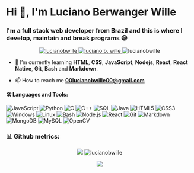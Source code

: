 # Hi 👋, I'm Luciano Berwanger Wille
### I'm a full stack web developer from Brazil and this is where I develop, maintain and break programs :sweat_smile:

<p align="center">
  <!-- <a href="https://lucianobwille.github.io/" target="blank">
    <img src="https://img.shields.io/badge/-Site-000?&logo=ghpages&color=green" alt="luciano b. wille" />
  </a>
  <a href="https://lucianobwille.blogspot.com" target="blank">
    <img src="https://img.shields.io/badge/-Blog-000?&logo=Blogger&color=white" alt="luciano b. wille" />
  </a> -->
  <a href="https://linkedin.com/in/lucianobwille" target="blank">
    <img src="https://img.shields.io/badge/-LinkedIn-000?&logo=LinkedIn&color=blue" alt="lucianobwille" />
  </a>
  <a href="https://www.youtube.com/channel/UC4ctpxxN3Waa4g6gMhiD6Ag" target="blank">
    <img src="https://img.shields.io/badge/-YouTube-000?&logo=YouTube&color=red" alt="luciano b. wille" />
  </a>
  <img src="https://komarev.com/ghpvc/?username=lucianobwille&label=Github%20profile%20views&color=0e75b6&style=flat" alt="lucianobwille" />
</p>

<!---
- 🔭 I’m currently working on 
-->

- 🌱 I’m currently learning **HTML**, **CSS**, **JavaScript**, **Nodejs**, **React**, **React Native**, **Git**, **Bash** and **Markdown**.
  
<!-- - 👨‍💻 All my relevant projects are available in [my portfolio](https://lucianobwille.github.io/). -->

<!-- - 📝 I regularly write articles on [my blog](https://lucianobwille.blogspot.com). -->

- 📫 How to reach me **00lucianobwille00@gmail.com**

<!-- 📕 &nbsp;**Latest Blog Posts** -->
<!-- BLOG-POST-LIST:START -->
<!-- - [In construction...](https://lucianobwille.blogspot.com)
- [In construction...](https://lucianobwille.blogspot.com)
- [In construction...](https://lucianobwille.blogspot.com) -->
<!-- BLOG-POST-LIST:END -->

<!-- <details>
  <summary><b>✨&nbsp;&nbsp;About&nbsp;Me</b></summary>
  I need make this...
</details> -->

<!-- <details> -->
  <summary>
    <b>🛠️ Languages and Tools:</b>
  </summary>
  
   <!-- Languages:    -->
<!---
![TypeScript](https://img.shields.io/badge/-TypeScript-000?&logo=TypeScript)
![Swift](https://img.shields.io/badge/-Swift-000?&logo=Swift)
-->
 <!-- Tools:   -->
![JavaScript](https://img.shields.io/badge/-JavaScript-000?&logo=JavaScript)
![Python](https://img.shields.io/badge/-Python-000?&logo=Python)
![C](https://img.shields.io/badge/-C-000?&logo=C)
![C++](https://img.shields.io/badge/-C++-000?&logo=c%2b%2b&logoColor=00599C)
![SQL](https://img.shields.io/badge/-SQL-000?&logo=MySQL)
![Java](https://img.shields.io/badge/-Java-000?&logo=Java&logoColor=007396)
![HTML5](https://img.shields.io/badge/-HTML5-000?&logo=HTML5)
![CSS3](https://img.shields.io/badge/-CSS3-000?&logo=CSS3)
![Windows](https://img.shields.io/badge/-Windows-000?&logo=Windows)
![Linux](https://img.shields.io/badge/-Linux-000?&logo=Linux)
![Bash](https://img.shields.io/badge/-Bash-000?&logo=gnu-bash)
![Node.js](https://img.shields.io/badge/-Node.js-000?&logo=node.js)
![React](https://img.shields.io/badge/-React-000?&logo=React)
![Git](https://img.shields.io/badge/Git-000?&logo=git)
![Markdown](https://img.shields.io/badge/-Markdown-000?&logo=Markdown)
![MongoDB](https://img.shields.io/badge/-MongoDB-000?&logo=MongoDB)
![MySQL](https://img.shields.io/badge/-MySQL-000?&logo=MySQL)
![OpenCV](https://img.shields.io/badge/-opencv-000?&logo=opencv)
<!-- ![Redux](https://img.shields.io/badge/-Redux-000?&logo=Redux)
![React Native](https://img.shields.io/badge/-React_Native-000?&logo=React)
![Vue.js](https://img.shields.io/badge/-Vue.js-000?&logo=Vue.js)
![Quasar](https://img.shields.io/badge/-quasar-000?&logo=quasar)
![Next.js](https://img.shields.io/badge/-next.js-000?&logo=next.js)
![Mocha](https://img.shields.io/badge/-mocha-000?&logo=mocha) -->
<!-- ![Figma](https://img.shields.io/badge/-figma-000?&logo=figma) -->
<!-- ![Docker](https://img.shields.io/badge/-Docker-000?&logo=Docker)
![Heroku](https://img.shields.io/badge/-Heroku-000?&logo=Heroku)
![AWS](https://img.shields.io/badge/-AWS-000?&logo=Amazon-AWS&logoColor=F90) -->
<!-- ![Kubernetes](https://img.shields.io/badge/-Kubernetes-000?&logo=Kubernetes)
![PyTorch](https://img.shields.io/badge/-PyTorch-000?&logo=PyTorch)
![Redis](https://img.shields.io/badge/-Redis-000?&logo=Redis)
![Spring](https://img.shields.io/badge/-Spring-000?&logo=Spring)
![TensorFlow](https://img.shields.io/badge/-TensorFlow-000?&logo=TensorFlow) -->
  </details>

<h3 align="left"> 📊 Github metrics: </h3>
<p align='center'>
  <img src="https://github-readme-stats.vercel.app/api/top-langs/?username=lucianobwille&layout=compact&langs_count=7&theme=dark"/>
  <img src="https://github-readme-stats.vercel.app/api?username=lucianobwille&show_icons=true&locale=en&theme=dark" alt="lucianobwille" />
</p>

<p align="center"><img align="center" src="https://img.shields.io/badge/-Updates coming soon-000&color=green">
